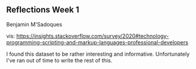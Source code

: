 Reflections Week 1
---
Benjamin M'Sadoques

vis: https://insights.stackoverflow.com/survey/2020#technology-programming-scripting-and-markup-languages-professional-developers

I found this dataset to be rather interesting and informative.
Unfortunately I've ran out of time to write the rest of this.
